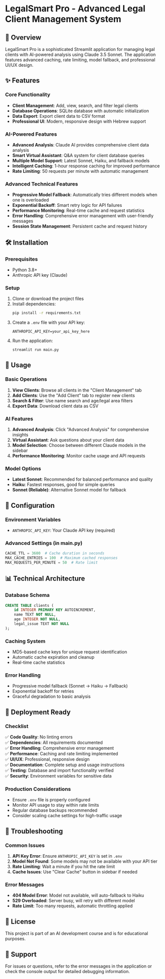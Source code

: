 # LegalSmart Pro - Advanced Legal Client Management System

## 🚀 Overview
LegalSmart Pro is a sophisticated Streamlit application for managing legal clients with AI-powered analysis using Claude 3.5 Sonnet. The application features advanced caching, rate limiting, model fallback, and professional UI/UX design.

## ✨ Features

### Core Functionality
- **Client Management**: Add, view, search, and filter legal clients
- **Database Operations**: SQLite database with automatic initialization
- **Data Export**: Export client data to CSV format
- **Professional UI**: Modern, responsive design with Hebrew support

### AI-Powered Features
- **Advanced Analysis**: Claude AI provides comprehensive client data analysis
- **Smart Virtual Assistant**: Q&A system for client database queries
- **Multiple Model Support**: Latest Sonnet, Haiku, and fallback models
- **Intelligent Caching**: 1-hour response caching for improved performance
- **Rate Limiting**: 50 requests per minute with automatic management

### Advanced Technical Features
- **Progressive Model Fallback**: Automatically tries different models when one is overloaded
- **Exponential Backoff**: Smart retry logic for API failures
- **Performance Monitoring**: Real-time cache and request statistics
- **Error Handling**: Comprehensive error management with user-friendly messages
- **Session State Management**: Persistent cache and request history

## 🛠️ Installation

### Prerequisites
- Python 3.8+
- Anthropic API key (Claude)

### Setup
1. Clone or download the project files
2. Install dependencies:
   ```bash
   pip install -r requirements.txt
   ```
3. Create a `.env` file with your API key:
   ```
   ANTHROPIC_API_KEY=your_api_key_here
   ```
4. Run the application:
   ```bash
   streamlit run main.py
   ```

## 🎯 Usage

### Basic Operations
1. **View Clients**: Browse all clients in the "Client Management" tab
2. **Add Clients**: Use the "Add Client" tab to register new clients
3. **Search & Filter**: Use name search and age/legal area filters
4. **Export Data**: Download client data as CSV

### AI Features
1. **Advanced Analysis**: Click "Advanced Analysis" for comprehensive insights
2. **Virtual Assistant**: Ask questions about your client data
3. **Model Selection**: Choose between different Claude models in the sidebar
4. **Performance Monitoring**: Monitor cache usage and API requests

### Model Options
- **Latest Sonnet**: Recommended for balanced performance and quality
- **Haiku**: Fastest responses, good for simple queries
- **Sonnet (Reliable)**: Alternative Sonnet model for fallback

## 🔧 Configuration

### Environment Variables
- `ANTHROPIC_API_KEY`: Your Claude API key (required)

### Advanced Settings (in main.py)
```python
CACHE_TTL = 3600  # Cache duration in seconds
MAX_CACHE_ENTRIES = 100  # Maximum cached responses
MAX_REQUESTS_PER_MINUTE = 50  # Rate limit
```

## 📊 Technical Architecture

### Database Schema
```sql
CREATE TABLE clients (
    id INTEGER PRIMARY KEY AUTOINCREMENT,
    name TEXT NOT NULL,
    age INTEGER NOT NULL,
    legal_issue TEXT NOT NULL
);
```

### Caching System
- MD5-based cache keys for unique request identification
- Automatic cache expiration and cleanup
- Real-time cache statistics

### Error Handling
- Progressive model fallback (Sonnet → Haiku → Fallback)
- Exponential backoff for retries
- Graceful degradation to basic analysis

## 🚀 Deployment Ready

### Checklist
✅ **Code Quality**: No linting errors  
✅ **Dependencies**: All requirements documented  
✅ **Error Handling**: Comprehensive error management  
✅ **Performance**: Caching and rate limiting implemented  
✅ **UI/UX**: Professional, responsive design  
✅ **Documentation**: Complete setup and usage instructions  
✅ **Testing**: Database and import functionality verified  
✅ **Security**: Environment variables for sensitive data  

### Production Considerations
- Ensure `.env` file is properly configured
- Monitor API usage to stay within rate limits
- Regular database backups recommended
- Consider scaling cache settings for high-traffic usage

## 🐛 Troubleshooting

### Common Issues
1. **API Key Error**: Ensure `ANTHROPIC_API_KEY` is set in `.env`
2. **Model Not Found**: Some models may not be available with your API tier
3. **Rate Limiting**: Wait a minute if you hit the rate limit
4. **Cache Issues**: Use "Clear Cache" button in sidebar if needed

### Error Messages
- **404 Model Error**: Model not available, will auto-fallback to Haiku
- **529 Overloaded**: Server busy, will retry with different model
- **Rate Limit**: Too many requests, automatic throttling applied

## 📝 License
This project is part of an AI development course and is for educational purposes.

## 🤝 Support
For issues or questions, refer to the error messages in the application or check the console output for detailed debugging information.
